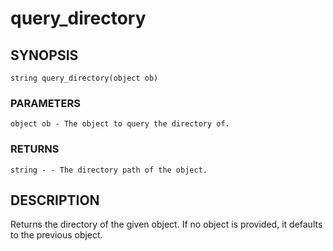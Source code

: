 # query_directory

## SYNOPSIS

    string query_directory(object ob)

### PARAMETERS

    object ob - The object to query the directory of.

### RETURNS

    string - - The directory path of the object.

## DESCRIPTION

Returns the directory of the given object. If no object is
provided, it defaults to the previous object.
